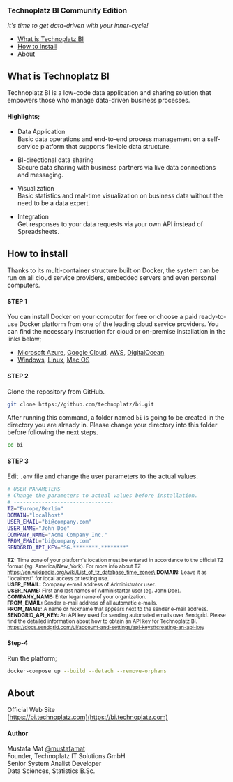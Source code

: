 ### Technoplatz BI Community Edition
*It's time to get data-driven with your inner-cycle!*

- [What is Technoplatz BI](#what-is-technoplatz-bi)
- [How to install](#how-to-install)
- [About](#about)

## What is Technoplatz BI
Technoplatz BI is a low-code data application and sharing solution that empowers those who manage data-driven business processes.

#### Highlights;

- Data Application\
Basic data operations and end-to-end process management on a self-service platform that supports flexible data structure.

- BI-directional data sharing\
Secure data sharing with business partners via live data connections and messaging.

- Visualization\
Basic statistics and real-time visualization on business data without the need to be a data expert.

- Integration\
Get responses to your data requests via your own API instead of Spreadsheets.

## How to install
Thanks to its multi-container structure built on Docker, the system can be run on all cloud service providers, embedded servers and even personal computers.

#### STEP 1
You can install Docker on your computer for free or choose a paid ready-to-use Docker platform from one of the leading cloud service providers. You can find the necessary instruction for cloud or on-premise installation in the links below;

- [Microsoft Azure](https://azure.microsoft.com/en-us/services/kubernetes-service/docker/), [Google Cloud](https://cloud.google.com/marketplace/docs/container-images), [AWS](https://aws.amazon.com/marketplace/pp/prodview-2jrv4ti3v2r3e?sr=0-1&ref_=beagle&applicationId=AWSMPContessa), [DigitalOcean](https://marketplace.digitalocean.com/apps/docker)
- [Windows](https://docs.docker.com/desktop/install/windows-install), [Linux](https://docs.docker.com/desktop/install/linux-install), [Mac OS](https://docs.docker.com/desktop/install/mac-install)

#### STEP 2
Clone the repository from GitHub.

```bash
git clone https://github.com/technoplatz/bi.git
```

After running this command, a folder named `bi` is going to be created in the directory you are already in. Please change your directory into this folder before following the next steps.

```bash
cd bi
```

#### STEP 3
Edit `.env` file and change the user parameters to the actual values.

```bash
# USER_PARAMETERS
# Change the parameters to actual values before installation.
# --------------------------------
TZ="Europe/Berlin"
DOMAIN="localhost"
USER_EMAIL="bi@company.com"
USER_NAME="John Doe"
COMPANY_NAME="Acme Company Inc."
FROM_EMAIL="bi@company.com"
SENDGRID_API_KEY="SG.********.********"
```

<sub>**TZ:** Time zone of your platform's location must be entered in accordance to the official TZ format (eg. America/New_York). For more info about TZ https://en.wikipedia.org/wiki/List_of_tz_database_time_zones\
**DOMAIN:** Leave it as "localhost" for local access or testing use.\
**USER_EMAIL:** Company e-mail address of Administrator user.\
**USER_NAME:** First and last names of Administartor user (eg. John Doe).\
**COMPANY_NAME:** Enter legal name of your organization.\
**FROM_EMAIL:** Sender e-mail address of all automatic e-mails.\
**FROM_NAME:** A name or nickname that appears next to the sender e-mail address.\
**SENDGRID_API_KEY:** An API key used for sending automated emails over Sendgrid. Please find the detailed information about how to obtain an API key for Technoplatz BI. https://docs.sendgrid.com/ui/account-and-settings/api-keys#creating-an-api-key</sub>


#### Step-4
Run the platform;

```bash
docker-compose up --build --detach --remove-orphans
```

## About

Official Web Site\
[https://bi.technoplatz.com](https://bi.technoplatz.com)

#### Author
Mustafa Mat [@mustafamat](https://www.github.com/mustafamat)\
Founder, Technoplatz IT Solutions GmbH\
Senior System Analist Developer\
Data Sciences, Statistics B.Sc.